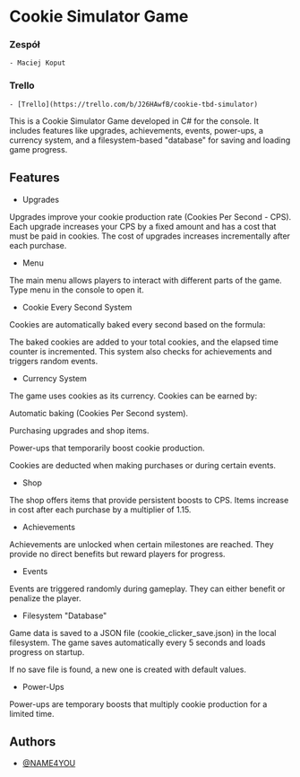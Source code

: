 # Cookie Simulator Game

### Zespół    
    - Maciej Koput
### Trello
    - [Trello](https://trello.com/b/J26HAwfB/cookie-tbd-simulator)

This is a Cookie Simulator Game developed in C# for the console. It includes features like upgrades, achievements, events, power-ups, a currency system, and a filesystem-based "database" for saving and loading game progress.

## Features

- Upgrades

Upgrades improve your cookie production rate (Cookies Per Second - CPS). Each upgrade increases your CPS by a fixed amount and has a cost that must be paid in cookies. The cost of upgrades increases incrementally after each purchase.

- Menu

The main menu allows players to interact with different parts of the game. Type menu in the console to open it.

- Cookie Every Second System

Cookies are automatically baked every second based on the formula:

The baked cookies are added to your total cookies, and the elapsed time counter is incremented. This system also checks for achievements and triggers random events.

- Currency System

The game uses cookies as its currency. Cookies can be earned by:

Automatic baking (Cookies Per Second system).

Purchasing upgrades and shop items.

Power-ups that temporarily boost cookie production.

Cookies are deducted when making purchases or during certain events.

- Shop

The shop offers items that provide persistent boosts to CPS. Items increase in cost after each purchase by a multiplier of 1.15.

- Achievements

Achievements are unlocked when certain milestones are reached. They provide no direct benefits but reward players for progress.

- Events

Events are triggered randomly during gameplay. They can either benefit or penalize the player.

- Filesystem "Database"

Game data is saved to a JSON file (cookie_clicker_save.json) in the local filesystem. The game saves automatically every 5 seconds and loads progress on startup.

If no save file is found, a new one is created with default values.

- Power-Ups

Power-ups are temporary boosts that multiply cookie production for a limited time.

## Authors

- [@NAME4YOU](https://github.com/NAME4YOU)
